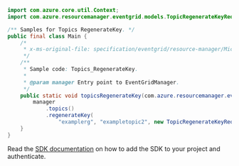 ```java
import com.azure.core.util.Context;
import com.azure.resourcemanager.eventgrid.models.TopicRegenerateKeyRequest;

/** Samples for Topics RegenerateKey. */
public final class Main {
    /*
     * x-ms-original-file: specification/eventgrid/resource-manager/Microsoft.EventGrid/stable/2021-12-01/examples/Topics_RegenerateKey.json
     */
    /**
     * Sample code: Topics_RegenerateKey.
     *
     * @param manager Entry point to EventGridManager.
     */
    public static void topicsRegenerateKey(com.azure.resourcemanager.eventgrid.EventGridManager manager) {
        manager
            .topics()
            .regenerateKey(
                "examplerg", "exampletopic2", new TopicRegenerateKeyRequest().withKeyName("key1"), Context.NONE);
    }
}
```

Read the [SDK documentation](https://github.com/Azure/azure-sdk-for-java/blob/azure-resourcemanager-eventgrid_1.1.0/sdk/eventgrid/azure-resourcemanager-eventgrid/README.md) on how to add the SDK to your project and authenticate.
